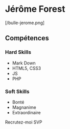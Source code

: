 # Jérôme Forest
[/bulle-jerome.png]
## Compétences
### Hard Skills
* Mark Down
* HTML5, CSS3
* JS
* PHP
### Soft Skills
* Bonté
* Magnanime
* Extraordinaire

Recrutez-moi SVP